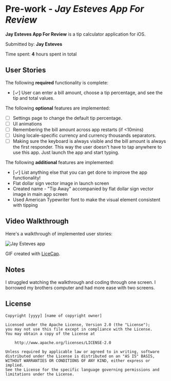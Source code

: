 # Pre-work - *Jay Esteves App For Review*

**Jay Esteves App For Review** is a tip calculator application for iOS.

Submitted by: **Jay Esteves**

Time spent: **4** hours spent in total

## User Stories

The following **required** functionality is complete:
* [✓] User can enter a bill amount, choose a tip percentage, and see the tip and total values.

The following **optional** features are implemented:
* [ ] Settings page to change the default tip percentage.
* [ ] UI animations
* [ ] Remembering the bill amount across app restarts (if <10mins)
* [ ] Using locale-specific currency and currency thousands separators.
* [ ] Making sure the keyboard is always visible and the bill amount is always the first responder. This way the user doesn't have to tap anywhere to use this app. Just launch the app and start typing.

The following **additional** features are implemented:

- [✓] List anything else that you can get done to improve the app functionality!
 - Flat dollar sign vector image in launch screen 
 - Created name - "Tip Away" accompanied by flat dollar sign vector image in main app screen
 - Used American Typewriter font to make the visual element consistent with tipping 

## Video Walkthrough 

Here's a walkthrough of implemented user stories:

<img src='http://imgur.com/cg5Jww7' title='Jay Esteves app' width='' alt='Jay Esteves app' />

GIF created with [LiceCap](http://www.cockos.com/licecap/).

## Notes

 I struggled watching the walkthrough and coding through one screen. I borrowed my brothers computer and had more ease with two screens. 

## License

    Copyright [yyyy] [name of copyright owner]

    Licensed under the Apache License, Version 2.0 (the "License");
    you may not use this file except in compliance with the License.
    You may obtain a copy of the License at

        http://www.apache.org/licenses/LICENSE-2.0

    Unless required by applicable law or agreed to in writing, software
    distributed under the License is distributed on an "AS IS" BASIS,
    WITHOUT WARRANTIES OR CONDITIONS OF ANY KIND, either express or implied.
    See the License for the specific language governing permissions and
    limitations under the License.
